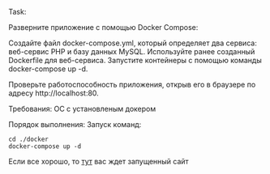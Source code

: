 Task:

Разверните приложение с помощью Docker Compose:

Создайте файл docker-compose.yml, который определяет два сервиса: веб-сервис PHP и базу данных MySQL.
Используйте ранее созданный Dockerfile для веб-сервиса.
Запустите контейнеры с помощью команды docker-compose up -d.

Проверьте работоспособность приложения, открыв его в браузере по адресу http://localhost:80.

Требования:
ОС с установленым докером

Порядок выполнения: 
Запуск команд:

    cd ./docker
    docker-compose up -d

Если все хорошо, то [тут](http://localhost:80) вас ждет запущенный сайт
